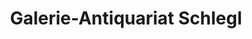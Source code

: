 ---
title: "Galerie-Antiquariat Schlegl"
url: /weiden-i-d-opf/galerie-antiquariat-schlegl/
shop: Bücher
---